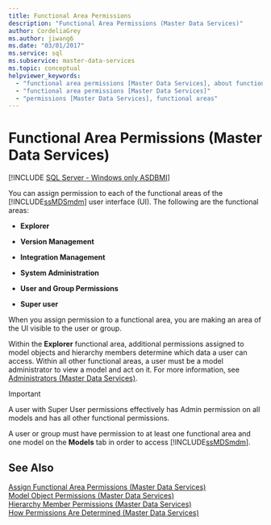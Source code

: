 ```yaml
---
title: Functional Area Permissions
description: "Functional Area Permissions (Master Data Services)"
author: CordeliaGrey
ms.author: jiwang6
ms.date: "03/01/2017"
ms.service: sql
ms.subservice: master-data-services
ms.topic: conceptual
helpviewer_keywords:
  - "functional area permissions [Master Data Services], about functional area permissions"
  - "functional area permissions [Master Data Services]"
  - "permissions [Master Data Services], functional areas"
---
```

# Functional Area Permissions (Master Data Services)

[!INCLUDE [SQL Server - Windows only ASDBMI](../includes/applies-to-version/sql-windows-only-asdbmi.md)]

  You can assign permission to each of the functional areas of the [!INCLUDE[ssMDSmdm](../includes/ssmdsmdm-md.md)] user interface (UI). The following are the functional areas:  
  
-   **Explorer**  
  
-   **Version Management**  
  
-   **Integration Management**  
  
-   **System Administration**  
  
-   **User and Group Permissions**  
  
-   **Super user**  
  
 When you assign permission to a functional area, you are making an area of the UI visible to the user or group.  
  
 Within the **Explorer** functional area, additional permissions assigned to model objects and hierarchy members determine which data a user can access. Within all other functional areas, a user must be a model administrator to view a model and act on it. For more information, see [Administrators &#40;Master Data Services&#41;](../master-data-services/administrators-master-data-services.md).  
  
> [!IMPORTANT]  
>  A user with Super User permissions effectively has Admin permission on all models and has all other functional permissions.  
  
 A user or group must have permission to at least one functional area and one model on the **Models** tab in order to access [!INCLUDE[ssMDSmdm](../includes/ssmdsmdm-md.md)].  
  
## See Also  
 [Assign Functional Area Permissions &#40;Master Data Services&#41;](../master-data-services/assign-functional-area-permissions-master-data-services.md)   
 [Model Object Permissions &#40;Master Data Services&#41;](../master-data-services/model-object-permissions-master-data-services.md)   
 [Hierarchy Member Permissions &#40;Master Data Services&#41;](../master-data-services/hierarchy-member-permissions-master-data-services.md)   
 [How Permissions Are Determined &#40;Master Data Services&#41;](../master-data-services/how-permissions-are-determined-master-data-services.md)  
  
  
